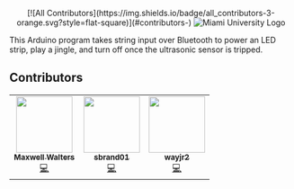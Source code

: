 <p align="center">
<!-- ALL-CONTRIBUTORS-BADGE:START - Do not remove or modify this section -->
[![All Contributors](https://img.shields.io/badge/all_contributors-3-orange.svg?style=flat-square)](#contributors-)
<!-- ALL-CONTRIBUTORS-BADGE:END -->
  <img src="https://www.miamioh.edu/ucm/_files/ucm/policies/identity-standards/identity/wordmark9.png" alt="Miami University Logo" />
</p>

This Arduino program takes string input over Bluetooth to power an LED strip, play a jingle, and turn off once the ultrasonic sensor is tripped.

<div style="text-align:center"> </div>

## Contributors

<!-- ALL-CONTRIBUTORS-LIST:START - Do not remove or modify this section -->
<!-- prettier-ignore-start -->
<!-- markdownlint-disable -->
<table>
  <tr>
    <td align="center"><a href="http://krishnaoxford.com"><img src="https://avatars2.githubusercontent.com/u/25324555?v=4" width="100px;" alt=""/><br /><sub><b>Maxwell Walters</b></sub></a><br /><a href="https://github.com/ldi20-design3/light-up-module/commits?author=warpaltarpers" title="Code">💻</a></td>
    <td align="center"><a href="https://github.com/sbrand01"><img src="https://avatars1.githubusercontent.com/u/66637186?v=4" width="100px;" alt=""/><br /><sub><b>sbrand01</b></sub></a><br /><a href="https://github.com/ldi20-design3/light-up-module/commits?author=sbrand01" title="Code">💻</a></td>
    <td align="center"><a href="https://github.com/wayjr2"><img src="https://avatars0.githubusercontent.com/u/66439052?v=4" width="100px;" alt=""/><br /><sub><b>wayjr2</b></sub></a><br /><a href="https://github.com/ldi20-design3/light-up-module/commits?author=wayjr2" title="Code">💻</a></td>
  </tr>
</table>

<!-- markdownlint-enable -->
<!-- prettier-ignore-end -->
<!-- ALL-CONTRIBUTORS-LIST:END -->